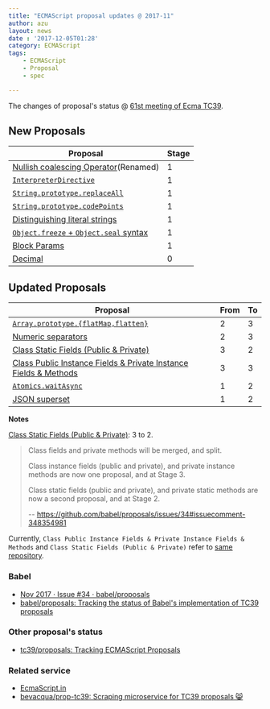 ```yaml
---
title: "ECMAScript proposal updates @ 2017-11"
author: azu
layout: news
date : '2017-12-05T01:28'
category: ECMAScript
tags:
    - ECMAScript
    - Proposal
    - spec

---
```



The changes of proposal's status @ [61st meeting of Ecma TC39](https://github.com/tc39/agendas/blob/master/2017/11.md "61st meeting of Ecma TC39").

## New Proposals

| Proposal                                                                                                             | Stage |
| -------------------------------------------------------------------------------------------------------------------- | ----- |
| [Nullish coalescing Operator](https://github.com/tc39/proposal-nullish-coalescing)(Renamed)                          | 1     |
| [`InterpreterDirective`](https://gist.github.com/bmeck/59cf8c16959eccffd8b7e9828826a842)                             | 1     |
| [`String.prototype.replaceAll`](https://github.com/psmarshall/string-replace-all-proposal)                           | 1     |
| [`String.prototype.codePoints`](https://github.com/RReverser/string-prototype-codepoints)                            | 1     |
| [Distinguishing literal strings](https://github.com/mikewest/tc39-proposal-literals)                                 | 1     |
| [`Object.freeze` + `Object.seal` syntax](https://github.com/keithamus/object-freeze-seal-syntax)                     | 1     |
| [Block Params](https://github.com/samuelgoto/proposal-block-params)                                                  | 1     |
| [Decimal](https://docs.google.com/presentation/d/1jPsw7EGsS6BW59_BDRu9o0o3UwSXQeUhi38QG55ZoPI/edit?pli=1#slide=id.p) | 0     |

## Updated Proposals

| Proposal                                                                                | From  | To    |
| --------------------------------------------------------------------------------------- | ----- | ----- |
| [`Array.prototype.{flatMap,flatten}`](https://github.com/tc39/proposal-flatMap)         | 2     | 3     |
| [Numeric separators](https://github.com/tc39/proposal-numeric-separator)                | 2     | 3     |
| [Class Static Fields (Public & Private)](https://github.com/tc39/proposal-class-fields) | 3     | 2     |
| [Class Public Instance Fields & Private Instance Fields & Methods](https://github.com/tc39/proposal-class-fields) | 3     | 3     |
| [`Atomics.waitAsync`](https://github.com/tc39/proposal-atomics-wait-async)              | 1     | 2     |
| [JSON superset](https://github.com/tc39/proposal-json-superset)                         | 1     | 2     |

**Notes**

[Class Static Fields (Public & Private)](https://github.com/tc39/proposal-class-fields): 3 to 2.

> Class fields and private methods will be merged, and split.
> 
> Class instance fields (public and private), and private instance methods are now one proposal, and at Stage 3.
>
> Class static fields (public and private), and private static methods are now a second proposal, and at Stage 2.
> 
> -- https://github.com/babel/proposals/issues/34#issuecomment-348354981

Currently, `Class Public Instance Fields & Private Instance Fields & Methods` and `Class Static Fields (Public & Private)` refer to [same repository](https://github.com/tc39/proposal-class-fields).

### Babel

- [Nov 2017 · Issue #34 · babel/proposals](https://github.com/babel/proposals/issues/34 "Nov 2017 · Issue #34 · babel/proposals")
- [babel/proposals: Tracking the status of Babel's implementation of TC39 proposals](https://github.com/babel/proposals "babel/proposals: Tracking the status of Babel&#39;s implementation of TC39 proposals")

### Other proposal's status 

- [tc39/proposals: Tracking ECMAScript Proposals](https://github.com/tc39/proposals "tc39/proposals: Tracking ECMAScript Proposals")

### Related service

- [EcmaScript.in](http://ecmascript.in/)
- [bevacqua/prop-tc39: Scraping microservice for TC39 proposals 😸](https://github.com/bevacqua/prop-tc39 "bevacqua/prop-tc39: Scraping microservice for TC39 proposals 😸")
